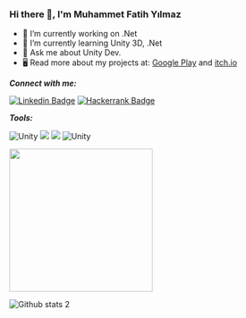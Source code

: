 ### Hi there 👋, I'm Muhammet Fatih Yılmaz

- 🔭 I’m currently working on .Net
- 🌱 I’m currently learning Unity 3D, .Net 
- 💬 Ask me about Unity Dev.
- :desktop_computer: Read more about my projects at: [Google Play](https://play.google.com/store/apps/developer?id=Muhammet+Fatih+Y%C4%B1lmaz) and [itch.io](https://cansix1.itch.io/)



***Connect with me:***

[![Linkedin Badge](https://img.shields.io/badge/-Linkedin-blue?style=flat-quare&labelColor=blue&logo=linkedin&logoColor=white&link=link)](https://www.linkedin.com/in/muhammetfatihyilmaz/) 
[![Hackerrank Badge](https://img.shields.io/badge/-HackerRank-green?style=flat-quare&labelColor=green&logo=Hackerrank&logoColor=white&link=link)](https://www.hackerrank.com/muhammet_yilmaz1) 

***Tools:***

![Unity](https://img.shields.io/badge/Unity%20-black?logo=unity) ![](https://img.shields.io/badge/%20-blueviolet?logo=csharp) ![](https://img.shields.io/badge/%20-informational?logo=.net) ![Unity](https://img.shields.io/badge/Marmoset%20Hexels_3-red?logo=marmosethexels)

<img src="https://s10.gifyu.com/images/KumandaGif.gif" width="256">

![Github stats 2](https://github-readme-stats.vercel.app/api?username=MuhammetFatihYilmaz&show_icons=true&theme=radical)
